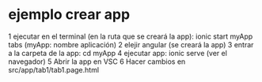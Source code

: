 # ejemplo crear app

1 ejecutar en el terminal (en la ruta que se creará la app): 
        ionic start myApp tabs (myApp: nombre aplicación)
2 elejir angular (se creará la app)
3 entrar a la carpeta de la app: cd myApp
4 ejecutar app: ionic serve (ver el navegador)
5 Abrir la app en VSC
6 Hacer cambios en src/app/tab1/tab1.page.html
